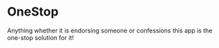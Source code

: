 # OneStop
Anything whether it is endorsing someone or confessions this app is the one-stop solution for it! 
